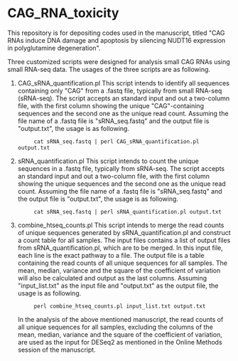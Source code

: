 # CAG_RNA_toxicity
This repository is for depositing codes used in the manuscript, titled "CAG RNAs induce DNA damage and apoptosis by silencing NUDT16 expression in polyglutamine degeneration".

Three customized scripts were designed for analysis small CAG RNAs using small RNA-seq data. The usages of the three scripts are as following.

1. CAG_sRNA_quantification.pl
This script intends to identify all sequences containing only "CAG" from a .fastq file, typically from small RNA-seq (sRNA-seq). The script accepts an standard input and out a two-column file, with the first column showing the unique "CAG"-containing sequences and the second one as the unique read count. Assuming the file name of a .fastq file is "sRNA_seq.fastq" and the output file is "output.txt", the usage is as following.

            cat sRNA_seq.fastq | perl CAG_sRNA_quantification.pl output.txt

2. sRNA_quantification.pl
This script intends to count the unique sequences in a .fastq file, typically from sRNA-seq. The script accepts an standard input and out a two-column file, with the first column showing the unique sequences and the second one as the unique read count. Assuming the file name of a .fastq file is "sRNA_seq.fastq" and the output file is "output.txt", the usage is as following.

            cat sRNA_seq.fastq | perl sRNA_quantification.pl output.txt

3. combine_htseq_counts.pl
This script intends to merge the read counts of unique sequences generated by sRNA_quantification.pl and construct a count table for all samples. The input files contains a list of output files from sRNA_quantification.pl, which are to be merged. In this input file, each line is the exact pathway to a file. The output file is a table containing the read counts of all unique sequences for all samples. The mean, median, variance and the square of the coefficient of variation will also be calculated and output as the last columns. Assuming "input_list.txt" as the input file and "output.txt" as the output file, the usage is as following.

            perl combine_htseq_counts.pl input_list.txt output.txt

      In the analysis of the above mentioned manuscript, the read counts of all unique sequences for all samples, excluding the columns of the mean, median, variance and the square of the coefficient of variation, are used as the input for DESeq2 as mentioned in the Online Methods session of the manuscript.
